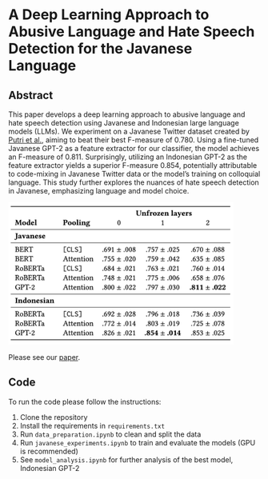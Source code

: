 # A Deep Learning Approach to Abusive Language and Hate Speech Detection for the Javanese Language

## Abstract

This paper develops a deep learning approach to abusive language and hate speech detection using Javanese and Indonesian large language models (LLMs). We experiment on a Javanese Twitter dataset created by [Putri et al.](http://www.wcse.org/WCSE_2021_Spring/011.pdf), aiming to beat their best F-measure of 0.780. Using a fine-tuned Javanese GPT-2 as a feature extractor for our classifier, the model achieves an F-measure of 0.811. Surprisingly, utilizing an Indonesian GPT-2 as the feature extractor yields a superior F-measure 0.854, potentially attributable to code-mixing in Javanese Twitter data or the model’s training on colloquial language. This study further explores the nuances
of hate speech detection in Javanese, emphasizing language and model choice.

<img src="https://github.com/KevinyWu/KevinyWu/blob/main/images/javanese_hate_speech.png" alt="drawing" width="450"/>

Please see our [paper](https://github.com/KevinyWu/javanese-hate-speech/blob/main/A_Deep_Learning_Approach_to_Abusive_Language_and_Hate_Speech_Detection_for_the_Javanese_Language.pdf).

## Code

To run the code please follow the instructions:

1. Clone the repository
2. Install the requirements in `requirements.txt`
3. Run `data_preparation.ipynb` to clean and split the data
4. Run `javanese_experiments.ipynb` to train and evaluate the models (GPU is recommended)
5. See `model_analysis.ipynb` for further analysis of the best model, Indonesian GPT-2
